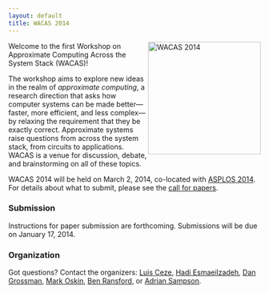 ```yaml
---
layout: default
title: WACAS 2014
---
```


<img src="{{ site.base }}/img/wacas.jpg" width="225" height="225" alt="WACAS 2014" style="float: right" />

Welcome to the first Workshop on Approximate Computing Across the System Stack
(WACAS)!

The workshop aims to explore new ideas in the realm of *approximate computing*,
a research direction that asks how computer systems can be made
better&mdash;faster, more efficient, and less complex&mdash;by relaxing the
requirement
that they be exactly correct. Approximate systems raise questions from across
the system stack, from circuits to applications. WACAS is a venue for
discussion, debate, and brainstorming on all of these topics.

WACAS 2014 will be held on March 2, 2014, co-located with [ASPLOS
2014][asplos]. For details about what to submit, please see the [call for
papers][cfp].

[asplos]: http://www.cs.utah.edu/asplos14/
[cfp]: cfp.html


### Submission

Instructions for paper submission are forthcoming. Submissions will be due on
January 17, 2014.


### Organization

Got questions? Contact the organizers:
[Luis Ceze][], [Hadi Esmaeilzadeh][], [Dan Grossman][], [Mark Oskin][], [Ben Ransford][], or [Adrian Sampson][].

[Adrian Sampson]: http://homes.cs.washington.edu/~asampson/
[Ben Ransford]: http://homes.cs.washington.edu/~ransford/
[Mark Oskin]: http://homes.cs.washington.edu/~oskin/
[Dan Grossman]: http://homes.cs.washington.edu/~djg/
[Hadi Esmaeilzadeh]: http://www.cc.gatech.edu/~hadi/
[Luis Ceze]: http://homes.cs.washington.edu/~luisceze/
